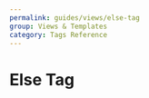 ```yaml
---
permalink: guides/views/else-tag
group: Views & Templates
category: Tags Reference
---
```


# Else Tag
